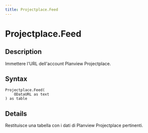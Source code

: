 ```yaml
---
title: Projectplace.Feed
---
```


# Projectplace.Feed


## Description

Immettere l&#39;URL dell&#39;account Planview Projectplace.


## Syntax

```powerquery
Projectplace.Feed(
    ODataURL as text
) as table
```


## Details

Restituisce una tabella con i dati di Planview Projectplace pertinenti.


